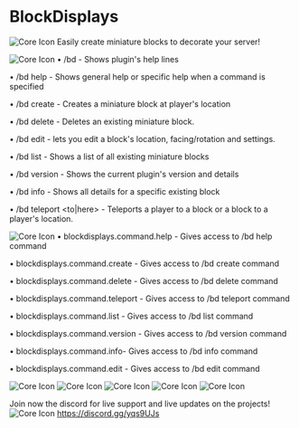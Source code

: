 # BlockDisplays

![Core Icon](https://cdn.discordapp.com/attachments/595364073147728025/687818449438769207/unknown.png)
Easily create miniature blocks to decorate your server!

![Core Icon](https://cdn.discordapp.com/attachments/595364073147728025/687818074618986522/BDCommands.jpg)
• /bd - Shows plugin's help lines

• /bd help <command> - Shows general help or specific help when a command is specified

• /bd create <name> <material> <size> - Creates a miniature block at player's location

• /bd delete <name> - Deletes an existing miniature block.

• /bd edit <name> <variable> <extra arguments...> - lets you edit a block's location, facing/rotation and settings.

• /bd list - Shows a list of all existing miniature blocks

• /bd version - Shows the current plugin's version and details

• /bd info <name> - Shows all details for a specific existing block

• /bd teleport <name> <to|here> - Teleports a player to a block or a block to a player's location.

![Core Icon](https://cdn.discordapp.com/attachments/595364073147728025/687818072739807250/BDPermissions.jpg)
• blockdisplays.command.help - Gives access to /bd help command

• blockdisplays.command.create - Gives access to /bd create command

• blockdisplays.command.delete - Gives access to /bd delete command

• blockdisplays.command.teleport - Gives access to /bd teleport command

• blockdisplays.command.list - Gives access to /bd list command

• blockdisplays.command.version - Gives access to /bd version command

• blockdisplays.command.info- Gives access to /bd info command

• blockdisplays.command.edit - Gives access to /bd edit command


![Core Icon](https://cdn.discordapp.com/attachments/595364073147728025/687818076506423421/Untitled_design_1.jpg)
![Core Icon](https://cdn.discordapp.com/attachments/595364073147728025/688063537498816512/2020-03-13_00.51.45-1.png)
![Core Icon](https://cdn.discordapp.com/attachments/595364073147728025/688063588614930495/2020-03-13_00.51.53.png)
![Core Icon](https://cdn.discordapp.com/attachments/595364073147728025/688063602627969196/2020-03-13_00.40.52.png)
![Core Icon](https://cdn.discordapp.com/attachments/595364073147728025/688063606222487582/2020-03-13_00.31.11.png)

Join now the discord for live support and live updates on the projects!
![Core Icon](https://cdn.discordapp.com/attachments/595364073147728025/687819024457007140/discord_header.png)
https://discord.gg/yqs9UJs
